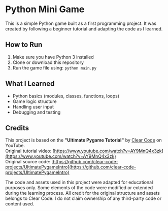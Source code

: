 # Python Mini Game

This is a simple Python game built as a first programming project. It was created by following a beginner tutorial and adapting the code as I learned.

## How to Run
1. Make sure you have Python 3 installed
2. Clone or download this repository
3. Run the game file using: `python main.py` 

## What I Learned
- Python basics (modules, classes, functions, loops)
- Game logic structure
- Handling user input
- Debugging and testing

## Credits
This project is based on the **"Ultimate Pygame Tutorial"** by [Clear Code](https://www.youtube.com/@ClearCode) on YouTube.  
Original tutorial video: [https://www.youtube.com/watch?v=AY9MnQ4x3zk](https://www.youtube.com/watch?v=AY9MnQ4x3zk)  
Original source code: [https://github.com/clear-code-projects/UltimatePygameIntro](https://github.com/clear-code-projects/UltimatePygameIntro)

The code and assets used in this project were adapted for educational purposes only.
Some elements of the code were modified or extended during the learning process.
All credit for the original structure and assets belongs to Clear Code. I do not claim ownership of any third-party code or content used.
